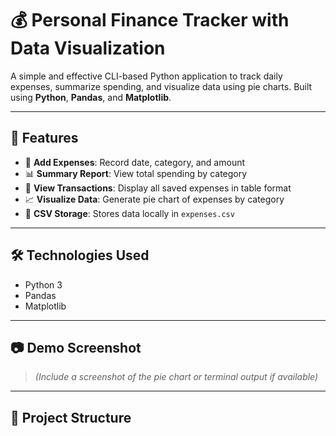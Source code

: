 
# 💰 Personal Finance Tracker with Data Visualization

A simple and effective CLI-based Python application to track daily expenses, summarize spending, and visualize data using pie charts. Built using **Python**, **Pandas**, and **Matplotlib**.

---

## 🚀 Features

- 📅 **Add Expenses**: Record date, category, and amount
- 📊 **Summary Report**: View total spending by category
- 🧾 **View Transactions**: Display all saved expenses in table format
- 📈 **Visualize Data**: Generate pie chart of expenses by category
- 💾 **CSV Storage**: Stores data locally in `expenses.csv`

---

## 🛠️ Technologies Used

- Python 3
- Pandas
- Matplotlib

---

## 📷 Demo Screenshot

> _(Include a screenshot of the pie chart or terminal output if available)_

---

## 📂 Project Structure

